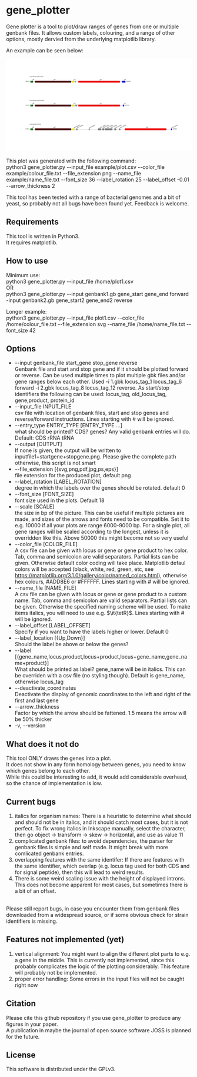 # gene_plotter
Gene plotter is a tool to plot/draw ranges of genes from one or multiple genbank files.
It allows custom labels, colouring, and a range of other options, mostly dervied from the underlying matplotlib library.

An example can be seen below:<br/>

![example output of gene_plotter](/example/Clostridium_difficile_paloc.png)

This plot was generated with the following command:<br/>
python3 gene_plotter.py --input_file example/plot.csv --color_file example/colour_file.txt --file_extension png --name_file example/name_file.txt --font_size 36 --label_rotation 25 --label_offset -0.01 --arrow_thickness 2<br/>

This tool has been tested with a range of bacterial genomes and a bit of yeast, so probably not all bugs have been found yet. Feedback is welcome.

## Requirements
This tool is written in Python3.<br/>
It requires matplotlib.<br/>

## How to use
Minimum use:<br/>
python3 gene_plotter.py --input_file /home/plot1.csv<br/>
OR <br/>
python3 gene_plotter.py --input genbank1.gb gene_start gene_end forward -input genbank2.gb gene_start2 gene_end2 reverse<br/>

Longer example:<br/>
python3 gene_plotter.py --input_file plot1.csv --color_file /home/colour_file.txt --file_extension svg --name_file /home/name_file.txt --font_size 42

## Options
* --input genbank_file start_gene stop_gene reverse<br/>
                        Genbank file and start and stop gene and if it should
                        be plotted forward or reverse. Can be used multiple
                        times to plot multiple gbk files and/or gene ranges
                        below each other. Used -i 1.gbk locus_tag_1
                        locus_tag_6 forward -i 2.gbk locus_tag_8 locus_tag_12
                        reverse.
                        As start/stop identifiers the following can be used:
                        locus_tag, old_locus_tag, gene,product, protein_id
*  --input_file INPUT_FILE<br/>
                        csv file with location of genbank files, start and
                        stop genes and reverse/forward instructions. Lines starting with # will be ignored.
*  --entry_type ENTRY_TYPE [ENTRY_TYPE ...]<br/>
                        what should be printed? CDS? genes? Any valid genbank
                        entries will do. Default: CDS rRNA tRNA
*  --output [OUTPUT]<br/>
                        If none is given, the output will be written to
                        inputfile1+startgene+stopgene.png. Please give the
                        complete path otherwise, this script is not smart
*  --file_extension [{svg,png,pdf,jpg,ps,eps}]<br/>
                        file extension for the produced plot, default png
*  --label_rotation [LABEL_ROTATION]<br/>
                        degree in which the labels over the genes should be
                        rotated. default 0
*  --font_size [FONT_SIZE]<br/>
                        font size used in the plots. Default 18
*  --scale [SCALE]<br/>
                        the size in bp of the picture. This can be useful if
                        multiple pictures are made, and sizes of the arrows
                        and fonts need to be compatible. Set it to e.g. 10000
                        if all your plots are range 6000-9000 bp. For a single
                        plot, all gene ranges will be scaled according to the
                        longest, unless it is overridden like this. Above 50000 
                        this might become not so very useful
*  --color_file [COLOR_FILE]<br/>
                        A csv file can be given with locus or gene or gene
                        product to hex color. Tab, comma and semicolon are
                        valid separators. Partial lists can be given.
                        Otherwise default color coding will take place.
                        Matplotlib defaul colors will be accepted (black, white, red, green, etc, see https://matplotlib.org/3.1.0/gallery/color/named_colors.html),
                        otherwise hex colours, #ADD8E6 or #FFFFFF.  Lines starting with # will be ignored.
*  --name_file [NAME_FILE]<br/>
                        A csv file can be given with locus or gene or gene
                        product to a custom name. Tab, comma and semicolon are
                        valid separators. Partial lists can be given.
                        Otherwise the specified naming scheme will be used. 
                        To make items italics, you will need to use
                        e.g. $\it{tetR}$. Lines starting with # will be ignored.
*  --label_offset [LABEL_OFFSET]<br/>
                        Specify if you want to have the labels higher or
                        lower. Default 0
*  --label_location [{Up,Down}]<br/>
                        Should the label be above or below the genes?
*  --label [{gene_name,locus,product,locus+product,locus+gene_name,gene_name+product}]<br/>
                        What should be printed as label? gene_name will be in
                        italics. This can be overriden with a csv file (no
                        styling though). Default is gene_name, otherwise locus_tag
*  --deactivate_coordinates<br/>
                        Deactivate the display of genomic coordinates to the
                        left and right of the first and last gene
*  --arrow_thickness<br/>
                        Factor by which the arrow should be fattened. 1.5 means the arrow will be 50% thicker                      
*  -v, --version<br/>                        

## What does it not do
This tool ONLY draws the genes into a plot.<br/>
It does not show in any form homology between genes, you need to know which genes belong to each other.<br/>
While this could be interesting to add, it would add considerable overhead, so the chance of implementation is low.<br/>

## Current bugs
1. italics for organism names: There is a heuristic to determine what should and should not be in italics, and it should catch most cases, but it is not perfect. To fix wrong italics in Inkscape manually, select the character, then go object -> transform -> skew -> horizontal, and use as value 11
1. complicated genbank files: to avoid dependencies, the parser for genbank files is simple and self made. It might break with more comlicated genbank entries.
1. overlapping features with the same identifer: If there are features with the same identifier, which overlap (e.g. locus tag used for both CDS and for signal peptide), then this will lead to weird results.
1. There is some weird scaling issue with the height of displayed introns. This does not become apparent for most cases, but sometimes there is a bit of an offset.
<br/>
Please still report bugs, in case you encounter them from genbank files downloaded from a widespread source, or if some obvious check for strain identifiers is missing. 

## Features not implemented (yet)
1. vertical alignment: You might want to align the different plot parts to e.g. a gene in the middle. This is currently not implemented, since this probably complicates the logic of the plotting considerably. This feature will probably not be implemented.
1. proper error handling: Some errors in the input files will not be caught right now

## Citation
Please cite this github repository if you use gene_plotter to produce any figures in your paper.<br/>
A publication in maybe the journal of open source software JOSS is planned for the future.<br/>

## License
This software is distributed under the GPLv3.<br/>


